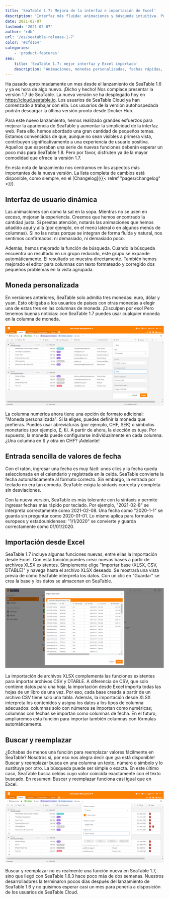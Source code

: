 ```yaml
---
title: 'SeaTable 1.7: Mejora de la interfaz e importación de Excel'
description: 'Interfaz más fluida: animaciones y búsqueda intuitiva. Personaliza monedas en cada columna, importa archivos Excel con tipos detectados, reemplaza valores masivamente y captura fechas por teclado sin errores. Todo más eficiente y con detalles pulidos para preparar tu equipo a futuros grandes lanzamientos.'
date: 2021-02-07
lastmod: '2021-02-07'
author: 'rdb'
url: '/es/seatable-release-1-7'
color: '#cfd164'
categories:
    - 'product-features'
seo:
    title: 'SeaTable 1.7: mejor interfaz y Excel importado'
    description: 'Animaciones, monedas personalizadas, fechas rápidas, importación inteligente de Excel y reemplazo masivo — SeaTable 1.7 mejora el ritmo.'
---
```


Ha pasado aproximadamente un mes desde el lanzamiento de SeaTable 1.6 y ya es hora de algo nuevo. ¡Dicho y hecho! Nos complace presentar la versión 1.7 de SeaTable. La nueva versión se ha desplegado hoy en https://cloud.seatable.io. Los usuarios de SeaTable Cloud ya han comenzado a trabajar con ella. Los usuarios de la versión autohospedada podrán descargar la última versión pronto desde Docker Hub.

Para este nuevo lanzamiento, hemos realizado grandes esfuerzos para mejorar la apariencia de SeaTable y aumentar la simplicidad de la interfaz web. Para ello, hemos abordado una gran cantidad de pequeños temas. Estamos convencidos de que, aunque no sean visibles a primera vista, contribuyen significativamente a una experiencia de usuario positiva. Aquellos que esperaban una serie de nuevas funciones deberán esperar un poco más para SeaTable 1.8. Pero por favor, disfruten ya de la mayor comodidad que ofrece la versión 1.7.

En esta nota de lanzamiento nos centramos en los aspectos más importantes de la nueva versión. La lista completa de cambios está disponible, como siempre, en el [Changelog]({{< relref "pages/changelog" >}}).

## Interfaz de usuario dinámica

Las animaciones son como la sal en la sopa. Mientras no se usen en exceso, mejoran la experiencia. Creemos que hemos encontrado la cantidad justa. Si prestas atención, notarás las animaciones que hemos añadido aquí y allá (por ejemplo, en el menú lateral o en algunos menús de columnas). Si no las notas porque se integran de forma fluida y natural, nos sentimos confirmados: ni demasiado, ni demasiado poco.

Además, hemos mejorado la función de búsqueda. Cuando la búsqueda encuentra un resultado en un grupo reducido, este grupo se expande automáticamente. El resultado se muestra directamente. También hemos mejorado el editor para columnas con texto formateado y corregido dos pequeños problemas en la vista agrupada.

## Moneda personalizada

En versiones anteriores, SeaTable solo admitía tres monedas: euro, dólar y yuan. Esto obligaba a los usuarios de países con otras monedas a elegir una de estas tres en las columnas de moneda. ¡Disculpen por eso! Pero tenemos buenas noticias: con SeaTable 1.7 puedes usar cualquier moneda en la columna de moneda.

![Usa la denominación que quieras en SeaTable 1.7](Custom_Currency_1590x802.png)

La columna numérica ahora tiene una opción de formato adicional: "Moneda personalizada". Si la eliges, puedes definir la moneda que prefieras. Puedes usar abreviaturas (por ejemplo, CHF, SEK) o símbolos monetarios (por ejemplo, £, ₺). A partir de ahora, la elección es tuya. Por supuesto, la moneda puede configurarse individualmente en cada columna. ¿Una columna en $ y otra en CHF? ¡Adelante!

## Entrada sencilla de valores de fecha

Con el ratón, ingresar una fecha es muy fácil: unos clics y la fecha queda seleccionada en el calendario y registrada en la celda. SeaTable convierte la fecha automáticamente al formato correcto. Sin embargo, la entrada por teclado no era tan cómoda. SeaTable exigía la sintaxis correcta y completa sin desviaciones.

Con la nueva versión, SeaTable es más tolerante con la sintaxis y permite ingresar fechas más rápido por teclado. Por ejemplo, "2021-02-8" se interpreta correctamente como 2021-02-08. Una fecha como "2020-1-1" se guarda sin preguntar como 2020-01-01. Lo mismo aplica para formatos europeos y estadounidenses: "1/1/2020" se convierte y guarda correctamente como 01/01/2020.

## Importación desde Excel

SeaTable 1.7 incluye algunas funciones nuevas, entre ellas la importación desde Excel. Con esta función puedes crear nuevas bases a partir de archivos XLSX existentes. Simplemente elige "Importar base (XLSX, CSV, DTABLE)" y navega hasta el archivo XLSX deseado. Se mostrará una vista previa de cómo SeaTable interpreta los datos. Con un clic en "Guardar" se crea la base y los datos se almacenan en SeaTable.

![Crear nuevas bases importando un libro de Excel](Excel_Import_1590x802.png)

La importación de archivos XLSX complementa las funciones existentes para importar archivos CSV y DTABLE. A diferencia de CSV, que solo contiene datos para una hoja, la importación desde Excel importa todas las hojas de un libro de una vez. Por eso, cada base creada a partir de un archivo CSV tiene solo una tabla. Además, la importación desde XLSX interpreta los contenidos y asigna los datos a los tipos de columna adecuados: columnas solo con números se importan como numéricas; columnas con fechas se importan como columnas de fecha. En el futuro, ampliaremos esta función para importar también columnas con fórmulas automáticamente.

## Buscar y reemplazar

¿Echabas de menos una función para reemplazar valores fácilmente en SeaTable? Nosotros sí, por eso nos alegra decir que ¡ya está disponible! Buscar y reemplazar busca en una columna un texto, número o símbolo y lo sustituye por otro. La búsqueda puede ser simple o exacta. En este último caso, SeaTable busca celdas cuyo valor coincida exactamente con el texto buscado. En resumen: Buscar y reemplazar funciona casi igual que en Excel.

![Nueva función en SeaTable 1.6.3: reemplazo masivo](Batch_replacement_1590x717.png)

Buscar y reemplazar no es realmente una función nueva en SeaTable 1.7, sino que llegó con SeaTable 1.6.3 hace poco más de dos semanas. Nuestros desarrolladores la terminaron pocos días después del lanzamiento de SeaTable 1.6 y no quisimos esperar casi un mes para ponerla a disposición de los usuarios de SeaTable Cloud.
